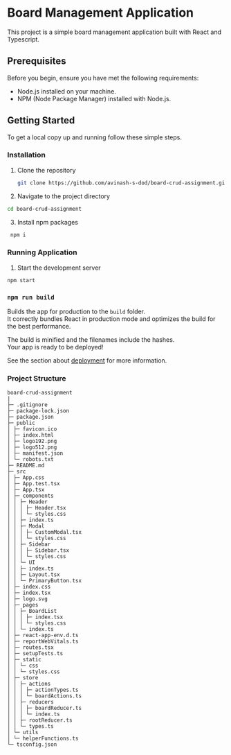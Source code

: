 # Board Management Application

This project is a simple board management application built with React and Typescript.

## Prerequisites

Before you begin, ensure you have met the following requirements:

- Node.js installed on your machine.
- NPM (Node Package Manager) installed with Node.js.

## Getting Started

To get a local copy up and running follow these simple steps.

### Installation

1. Clone the repository

   ```sh
   git clone https://github.com/avinash-s-dod/board-crud-assignment.git
   ```

2. Navigate to the project directory

  ```sh
  cd board-crud-assignment
   ```

3. Install npm packages
  ```sh
   npm i
   ```
### Running Application

1. Start the development server
  ```sh
  npm start
   ```

### `npm run build`

Builds the app for production to the `build` folder.\
It correctly bundles React in production mode and optimizes the build for the best performance.

The build is minified and the filenames include the hashes.\
Your app is ready to be deployed!

See the section about [deployment](https://facebook.github.io/create-react-app/docs/deployment) for more information.

### Project Structure

```
board-crud-assignment
|
├─ .gitignore
├─ package-lock.json
├─ package.json
├─ public
│ ├─ favicon.ico
│ ├─ index.html
│ ├─ logo192.png
│ ├─ logo512.png
│ ├─ manifest.json
│ └─ robots.txt
├─ README.md
├─ src
│ ├─ App.css
│ ├─ App.test.tsx
│ ├─ App.tsx
│ ├─ components
│ │ ├─ Header
│ │ │ ├─ Header.tsx
│ │ │ └─ styles.css
│ │ ├─ index.ts
│ │ ├─ Modal
│ │ │ ├─ CustomModal.tsx
│ │ │ └─ styles.css
│ │ ├─ Sidebar
│ │ │ ├─ Sidebar.tsx
│ │ │ └─ styles.css
│ │ └─ UI
│ │ ├─ index.ts
│ │ ├─ Layout.tsx
│ │ └─ PrimaryButton.tsx
│ ├─ index.css
│ ├─ index.tsx
│ ├─ logo.svg
│ ├─ pages
│ │ ├─ BoardList
│ │ │ ├─ index.tsx
│ │ │ └─ styles.css
│ │ └─ index.ts
│ ├─ react-app-env.d.ts
│ ├─ reportWebVitals.ts
│ ├─ routes.tsx
│ ├─ setupTests.ts
│ ├─ static
│ │ └─ css
│ │ └─ styles.css
│ ├─ store
│ │ ├─ actions
│ │ │ ├─ actionTypes.ts
│ │ │ └─ boardActions.ts
│ │ ├─ reducers
│ │ │ ├─ boardReducer.ts
│ │ │ └─ index.ts
│ │ ├─ rootReducer.ts
│ │ └─ types.ts
│ └─ utils
│ └─ helperFunctions.ts
└─ tsconfig.json

```
